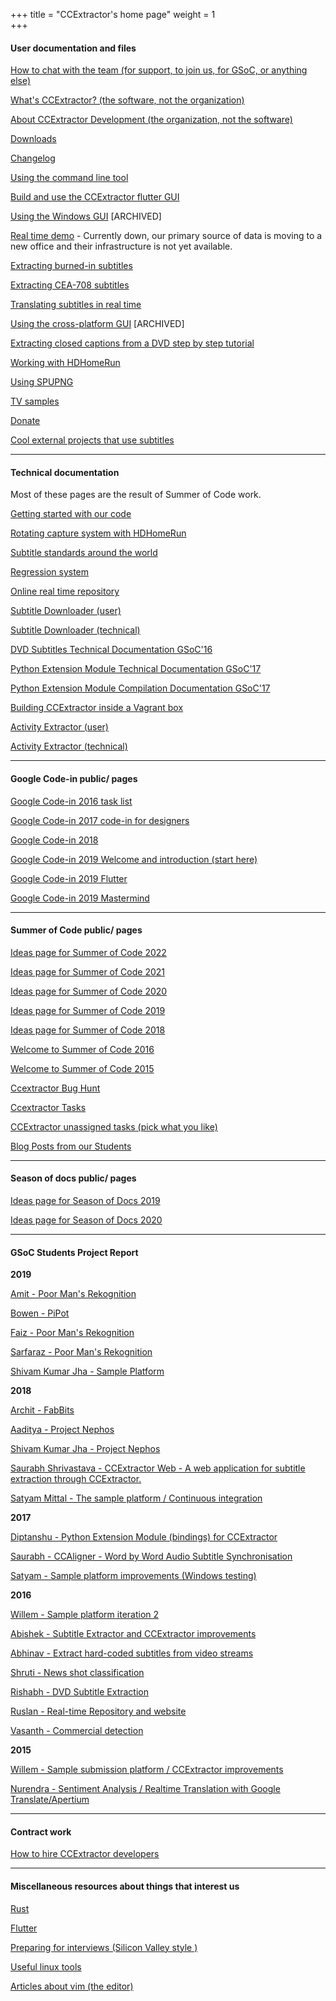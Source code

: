 +++
title = "CCExtractor's home page"
weight = 1  
+++

#### User documentation and files
[How to chat with the team (for support, to join us, for GSoC, or anything else)](/public/general/support)

[What's CCExtractor? (the software, not the organization)](/public/general/whatsccextractor)

[About CCExtractor Development (the organization, not the software)](/public/general/about_the_org)

[Downloads](/public/general/downloads)

[Changelog](https://github.com/CCExtractor/ccextractor/blob/master/docs/CHANGES.TXT)

[Using the command line tool](/public/general/command_line_usage)

[Build and use the CCExtractor flutter GUI](/public/general/flutter_gui)

[Using the Windows GUI](/public/general/win_gui_usage) \[ARCHIVED\]

[Real time demo](http://realtimedemo.ccextractor.org:8080/) - Currently down, our primary source of data is moving to a new office and their infrastructure is not yet available.

[Extracting burned-in subtitles](https://abhinavshukla95.wordpress.com/2016/08/18/google-summer-of-code-work-product-submission/)

[Extracting CEA-708 subtitles](/public/gsoc/olegkisselef_cea_708)

[Translating subtitles in real time](/public/gsoc/translating_captions)

[Using the cross-platform GUI](/public/gsoc/olegkisselef_qt_gui) \[ARCHIVED\]

[Extracting closed captions from a DVD step by step tutorial](/public/gsoc/extract_from_dvd)

[Working with HDHomeRun](/public/general/working_with_hdhomerun)

[Using SPUPNG](/public/general/using_spupng)

[TV samples](/public/general/tvsamples)

[Donate](http://sourceforge.net/donate/index.php?group_id=190832)

[Cool external projects that use subtitles](/public/general/coollinkswithsubfs)

---
#### Technical documentation

Most of these pages are the result of Summer of Code work.

[Getting started with our code](/public/general/gettingstartedwithourcode)

[Rotating capture system with HDHomeRun](/public/general/rotating_capture_system_with_hdhomerun)

[Subtitle standards around the world](/public/general/subtitle_standards_around_the_world)

[Regression system](/public/gsoc/ccextractor_regression_testing)

[Online real time repository](/public/gsoc/2016/abishek/subtitle_downloader)

[Subtitle Downloader (user)](/public/gsoc/2016/abishek/subtitle_downloader)

[Subtitle Downloader (technical)](/public/gsoc/subtitle_extractor_technical_docs)

[DVD Subtitles Technical Documentation GSoC'16](/public/gsoc/dvd_subtitles_technical_documentation_gsoc_16)

[Python Extension Module Technical Documentation GSoC'17](/public/gsoc/python_extension_module_technical_documentation_gsoc_17)

[Python Extension Module Compilation Documentation GSoC'17](/public/gsoc/python_extension_module_compilation_documentation_gsoc_17)

[Building CCExtractor inside a Vagrant box](/public/general/vagrant)

[Activity Extractor (user)](/public/codein/activity_extractor_user_docs)

[Activity Extractor (technical)](/public/codein/activity_extractor_technical_docs)

---
#### Google Code-in public/ pages

[Google Code-in 2016 task list](/public/codein/google_code-in_2016_task_list)

[Google Code-in 2017 code-in for designers](/public/codein/google_code-in_2017_code-in_for_designers)

[Google Code-in 2018](/public/codein/google_code-in_2018)

[Google Code-in 2019 Welcome and introduction (start here)](https://gci2019.ccextractor.org)

<!-- [Google Code-in 2019 Rust](/public/codein/google_code-in_2019/rust) -->

[Google Code-in 2019 Flutter](/public/codein/google_code-in_2019/flutter)

<!-- [Google Code-in 2019 FFmpeg](public/codein/google_code-in_2019/ffmpeg) -->

[Google Code-in 2019 Mastermind](/public/codein/google_code-in_2019/mastermind)

---
#### Summer of Code public/ pages

[Ideas page for Summer of Code 2022](/public/gsoc/ideas_page_for_summer_of_code_2022)

[Ideas page for Summer of Code 2021](/public/gsoc/ideas_page_for_summer_of_code_2021)

[Ideas page for Summer of Code 2020](/public/gsoc/ideas_page_for_summer_of_code_2020)

[Ideas page for Summer of Code 2019](/public/gsoc/ideas_page_for_summer_of_code_2019)

[Ideas page for Summer of Code 2018](/public/gsoc/ideas_page_for_summer_of_code_2018)

[Welcome to Summer of Code 2016](/public/gsoc/welcome_to_summer_of_code_2016)

[Welcome to Summer of Code 2015](/public/gsoc/welcome_to_summer_of_code_2015)

[Ccextractor Bug Hunt](/public/gsoc/ccextractor_bug_hunt)

[Ccextractor Tasks](/public/gsoc/ccextractor_tasks)

[CCExtractor unassigned tasks (pick what you like)](/public/gsoc/ccextractor_unassigned_tasks_pick_what_like)

[Blog Posts from our Students](/public/blog_posts_our_students)

---
#### Season of docs public/ pages

[Ideas page for Season of Docs 2019](/public/gsoc/ideas_page_for_season_of_docs_2019)

[Ideas page for Season of Docs 2020](/public/gsoc/ideas_page_for_season_of_docs_2020)

---
#### GSoC Students Project Report

 **2019**

[Amit - Poor Man's Rekognition](/public/gsoc/2019/pymit)

[Bowen - PiPot](/public/gsoc/2019/vertexc)

[Faiz - Poor Man's Rekognition ](/public/gsoc/2019/faizkhan)

[Sarfaraz - Poor Man's Rekognition](/public/gsoc/2019/sziraqui)

[Shivam Kumar Jha - Sample Platform](https://github.com/CCExtractor/sample-platform/pulls?utf8=%E2%9C%93&q=is%3Apr+author%3Athealphadollar)

 **2018**

[Archit - FabBits](/public/gsoc/2018/achie27)

[Aaditya - Project Nephos](/public/gsoc/2018/aaditya)

[Shivam Kumar Jha - Project Nephos](/public/gsoc/2018/thealphadollar)

[Saurabh Shrivastava - CCExtractor Web - A web application for subtitle extraction through CCExtractor.](/public/gsoc/2018/saurabh)

[Satyam Mittal - The sample platform / Continuous integration](/public/gsoc/2018/satyam)

 **2017**

[Diptanshu - Python Extension Module (bindings) for CCExtractor](/public/gsoc/2017/diptanshu)

[Saurabh - CCAligner - Word by Word Audio Subtitle Synchronisation](/public/gsoc/2017/saurabh)

[Satyam - Sample platform improvements (Windows testing)](/public/gsoc/2017/satyam)

 **2016**

[Willem - Sample platform iteration 2](/public/gsoc/2016/willem)

[Abishek - Subtitle Extractor and CCExtractor improvements](/public/gsoc/2016/abhishek/projects)

[Abhinav - Extract hard-coded subtitles from video streams](/public/gsoc/2016/abhinav)

[Shruti - News shot classification](/public/gsoc/2016/shruti)

[Rishabh - DVD Subtitle Extraction](/public/gsoc/2016/rishabh)

[Ruslan - Real-time Repository and website](/public/gsoc/2016/ruslan)

[Vasanth - Commercial detection](/public/gsoc/2016/vasanth)

 **2015**

[Willem - Sample submission platform / CCExtractor improvements](/public/gsoc/2015/willem)

[Nurendra - Sentiment Analysis / Realtime Translation with Google Translate/Apertium](/public/gsoc/2015/nurendra)

---
#### Contract work

[How to hire CCExtractor developers](/public/general/how_to_hire_us)

---
#### Miscellaneous resources about things that interest us

[Rust](/public/general/rust_resources/rust)

[Flutter](/public/general/flutter_resources/flutter)

[Preparing for interviews (Silicon Valley style )](/public/general/misc/interview_preparation)

[Useful linux tools](/public/general/misc/useful_linux_tools)

[Articles about vim (the editor)](/public/general/misc/vim)
